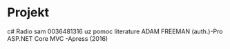 # Projekt
c#
Radio sam 0036481316 uz pomoc literature ADAM FREEMAN (auth.)-Pro ASP.NET Core MVC -Apress (2016)
